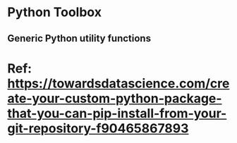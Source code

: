 # Python Toolbox

## Generic Python utility functions

# Ref: https://towardsdatascience.com/create-your-custom-python-package-that-you-can-pip-install-from-your-git-repository-f90465867893